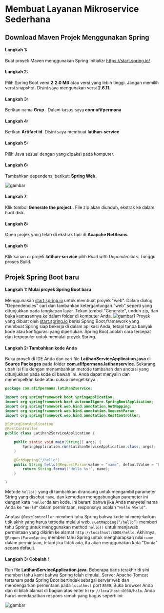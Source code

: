 # Membuat Layanan Mikroservice Sederhana
## Download Maven Projek Menggunakan Spring
#### Langkah 1:
Buat proyek Maven menggunakan Spring Initializr https://start.spring.io/
#### Langkah 2:
Pilih Spring Boot versi **2.2.0 M6** atau versi yang lebih tinggi. Jangan memilih versi snapshot. Disini saya mengunakan versi **2.6.11**.
#### Langkah 3:
Berikan nama **Grup** . Dalam kasus saya **com.afifpermana**
#### Langkah 4:
Berikan **Artifact id**. Disini saya membuat **latihan-service**
#### Langkah 5:
Pilih Java sesuai dengan yang dipakai pada komputer.
#### Langkah 6:
Tambahkan dependensi berikut: **Spring Web**.

![gambar](https://drive.google.com/uc?export=view&id=1e-GesQK8KruRqm_aVksaM23RnABZXH8Q)
#### Langkah 7:
Klik tombol **Generate the project** . File zip akan diunduh, ekstrak ke dalam hard disk.
#### Langkah 8:
Open projek yang telah di ekstrak tadi di **Acapche NetBeans**
#### Langkah 9:
Klik kanan di projek **latihan-service** pilih *Build with Dependencies*. Tunggu proses Build. 


## Projek Spring Boot baru
#### Langkah 1: Mulai proyek Spring Boot baru
Menggunakan [start.spring.io](https://start.spring.io/) untuk membuat proyek "web". Dalam dialog "Dependencies" cari dan tambahkan ketergantungan "web" seperti yang ditunjukkan pada tangkapan layar. Tekan tombol "Generate", unduh zip, dan buka kemasannya ke dalam folder di komputer Anda.
![gambar1](https://spring.io/images/quick-img-1-12bfde9c5c280b1940d85dee3d81772d.png)
Proyek yang dibuat oleh [start.spring.io](https://start.spring.io/) berisi Spring Boot,framework yang membuat Spring siap bekerja di dalam aplikasi Anda, tetapi tanpa banyak kode atau konfigurasi yang diperlukan. Spring Boot adalah cara tercepat dan terpopuler untuk memulai proyek Spring.
#### Langkah 2: Tambahkan kode Anda
Buka proyek di IDE Anda dan cari file **LatihanServiceApplication.java** di **Source Packages** pada folder **com.afifpermana.latihanservice**. Sekarang ubah isi file dengan menambahkan metode tambahan dan anotasi yang ditunjukkan pada kode di bawah ini. Anda dapat menyalin dan menempelkan kode atau cukup mengetiknya.
```java
package com.afifpermana.latihan2service;

import org.springframework.boot.SpringApplication;
import org.springframework.boot.autoconfigure.SpringBootApplication;
import org.springframework.web.bind.annotation.GetMapping;
import org.springframework.web.bind.annotation.RequestParam;
import org.springframework.web.bind.annotation.RestController;

@SpringBootApplication
@RestController
public class Latihan2ServiceApplication {

    public static void main(String[] args) {
        SpringApplication.run(LatihanServiceApplication.class, args);
    }

    @GetMapping("/hello")
    public String hello(@RequestParam(value = "name", defaultValue = "Latihan 2") String name) {
        return String.format("Hello %s!", name);
    }

}
````
Metode `hello()` yang di tambahkan dirancang untuk mengambil parameter String yang disebut `name`, dan kemudian menggabungkan parameter ini dengan kata `"Hello"`dalam kode. Ini berarti bahwa jika Anda menyetel nama Anda ke `“World”` dalam permintaan, responsnya adalah `“Hello World”`.


Anotasi `@RestController` memberi tahu Spring bahwa kode ini menjelaskan titik akhir yang harus tersedia melalui web. `@GetMapping(“/hello”)` memberi tahu Spring untuk menggunakan method `hello()` untuk menjawab permintaan yang dikirim ke alamat  `http://localhost:8080/hello`. Akhirnya, `@RequestParamSpring` memberi tahu Spring untuk mengharapkan nilai `name` dalam permintaan, tetapi jika tidak ada, itu akan menggunakan kata "Dunia" secara default.
#### Langkah 3: Cobalah !
Run file **LatihanServiceApplication.java**. Beberapa baris terakhir di sini memberi tahu kami bahwa Spring telah dimulai. Server Apache Tomcat tertanam pada Spring Boot bertindak sebagai server web dan mendengarkan permintaan pada `localhost` port `8080`. Buka browser Anda dan di bilah alamat di bagian atas enter `http://localhost:8080/halo`. Anda harus mendapatkan respons ramah yang bagus seperti ini:

![gambar](https://drive.google.com/uc?export=view&id=12Bnc3bwzGqHBZ75GSChAbIIZ_hqwwj8g)

